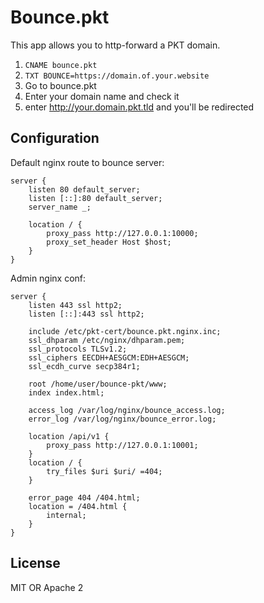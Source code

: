 # Bounce.pkt

This app allows you to http-forward a PKT domain.

1. `CNAME bounce.pkt`
2. `TXT BOUNCE=https://domain.of.your.website`
3. Go to bounce.pkt
4. Enter your domain name and check it
5. enter http://your.domain.pkt.tld and you'll be redirected

## Configuration

Default nginx route to bounce server:

```nginx
server {
    listen 80 default_server;
    listen [::]:80 default_server;
    server_name _;

    location / {
        proxy_pass http://127.0.0.1:10000;
        proxy_set_header Host $host;
    }
}
```

Admin nginx conf:

```nginx
server {
    listen 443 ssl http2;
    listen [::]:443 ssl http2;

    include /etc/pkt-cert/bounce.pkt.nginx.inc;
    ssl_dhparam /etc/nginx/dhparam.pem;
    ssl_protocols TLSv1.2;
    ssl_ciphers EECDH+AESGCM:EDH+AESGCM;
    ssl_ecdh_curve secp384r1;

    root /home/user/bounce-pkt/www;
    index index.html;

    access_log /var/log/nginx/bounce_access.log;
    error_log /var/log/nginx/bounce_error.log;

    location /api/v1 {
        proxy_pass http://127.0.0.1:10001;
    }
    location / {
        try_files $uri $uri/ =404;
    }

    error_page 404 /404.html;
    location = /404.html {
        internal;
    }
}
```

## License

MIT OR Apache 2